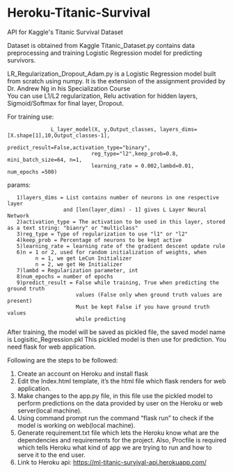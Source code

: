 # Heroku-Titanic-Survival
API for Kaggle's Titanic Survival Dataset

Dataset is obtained from Kaggle
Titanic_Dataset.py contains data preprocessing and training Logistic Regression model for predicting survivors.

LR_Regularization_Dropout_Adam.py is a Logistic Regression model built from scratch using numpy.
It is the extension of the assignment provided by Dr. Andrew Ng in his Specialization Course  
You can use L1/L2 regularization, Relu activation for hidden layers, Sigmoid/Softmax for final layer, Dropout.

For training use: 

                  L_layer_model(X, y,Output_classes, layers_dims=[X.shape[1],10,Output_classes-1], 
                               predict_result=False,activation_type="binary", 
                               reg_type="l2",keep_prob=0.8, mini_batch_size=64, n=1, 
                               learning_rate = 0.002,lambd=0.01, num_epochs =500)
                       
                       
params: 

       1)layers_dims = List contains number of neurons in one respective layer
                      and [len(layer_dims) - 1] gives L Layer Neural Network               
       2)activation_type = The activation to be used in this layer, stored as a text string: "bianry" or "multiclass"
       3)reg_type = Type of regularization to use "l1" or "l2"
       4)keep_prob = Percentage of neurons to be kept active 
       5)learning_rate = learning rate of the gradient descent update rule
       6)n = 1 or 2, used for random initialization of weights, when 
             n = 1, we get LeCun Initializer
             n = 2, we get He Initializer
       7)lambd = Regularization parameter, int
       8)num_epochs = number of epochs
       9)predict_result = False while training, True when predicting the ground truth 
                          values (False only when ground truth values are present)
                          Must be kept False if you have ground truth values
                          while predicting
                       
After training, the model will be saved as pickled file, the saved model name is Logisitic_Regression.pkl
This pickled model is then use for prediction.
You need flask for web application.

Following are the steps to be followed:
1) Create an account on Heroku and install flask
2) Edit the Index.html template, it’s the html file which flask renders for web application.
3) Make changes to the app.py file, in this file use the pickled model to perform 
   predictions on the data provided by user on the Heroku or web server(local machine).
4) Using command prompt run the command “flask run” to check if the model is working on web(local machine).
5) Generate requirement.txt file which lets the Heroku know what are the dependencies and requirements for the project. 
   Also, Procfile is required which tells Heroku what kind of app we are trying to run and how to serve it to the end user.
6) Link to Heroku api: https://ml-titanic-survival-api.herokuapp.com/
